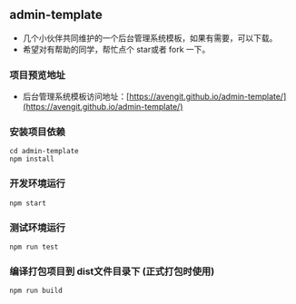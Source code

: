 ## admin-template
- 几个小伙伴共同维护的一个后台管理系统模板，如果有需要，可以下载。
- 希望对有帮助的同学，帮忙点个 star或者 fork 一下。

### 项目预览地址

- 后台管理系统模板访问地址：[https://avengit.github.io/admin-template/](https://avengit.github.io/admin-template/)

### 安装项目依赖
```
cd admin-template
npm install
```

### 开发环境运行
```
npm start
```

### 测试环境运行
```
npm run test
```

### 编译打包项目到 dist文件目录下 (正式打包时使用)
```
npm run build
```
